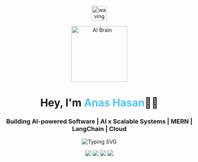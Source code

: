 <p align="center">
  <img src="https://media.giphy.com/media/hvRJCLFzcasrR4ia7z/giphy.gif" width="40px" alt="waving hand" />
</p>

<p align="center">
  <img src="https://media.giphy.com/media/qgQUggAC3Pfv687qPC/giphy.gif" width="150" alt="AI Brain" />
</p>

<h1 align="center" style="font-weight:bold;">Hey, I'm <span style="color:#4FC3F7;">Anas Hasan</span>👨‍💻</h1>
<h3 align="center">Building AI-powered Software | AI x Scalable Systems | MERN | LangChain | Cloud</h3>

<p align="center">
  <img src="https://readme-typing-svg.demolab.com?font=Fira+Code&size=20&duration=3000&pause=1000&center=true&vCenter=true&width=700&lines=Machine+Learning+%7C+LangChain+%7C+LLMs+%7C+Backend+Engineering;Generative+AI+%7C+RAG+%7C+MERN+Stack+%7C+Azure+DS+Certified;Building+Smart%2C+Scalable+%26+AI-Driven+Applications" alt="Typing SVG" />
</p>

<p align="center">
  <a href="https://www.linkedin.com/in/anas-hasan-a5546524b/"><img src="https://img.shields.io/badge/LinkedIn-0077B5.svg?&style=for-the-badge&logo=linkedin&logoColor=white&style="border-radius: 50%" /></a>
  <a href="https://leetcode.com/u/AnasHasan786/"><img src="https://img.shields.io/badge/LeetCode-FFA116?style=for-the-badge&logo=leetcode&logoColor=black&style="border-radius: 50%" /></a>
  <a href="mailto:anas.hassan9417@gmail.com"><img src="https://img.shields.io/badge/Email-D14836?style=for-the-badge&logo=gmail&logoColor=white&style="border-radius: 50%" /></a>
  <a href="https://medium.com/@anas.hassan9417"><img src="https://img.shields.io/badge/Medium-12100E?style=for-the-badge&logo=medium&logoColor=white&style="border-radius: 50%" /></a>
</p>

